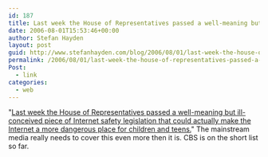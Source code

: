 ```yaml
---
id: 187
title: Last week the House of Representatives passed a well-meaning but ill-conceived piece of Internet safety legislation
date: 2006-08-01T15:53:46+00:00
author: Stefan Hayden
layout: post
guid: http://www.stefanhayden.com/blog/2006/08/01/last-week-the-house-of-representatives-passed-a-well-meaning-but-ill-conceived-piece-of-internet-safety-legislation/
permalink: /2006/08/01/last-week-the-house-of-representatives-passed-a-well-meaning-but-ill-conceived-piece-of-internet-safety-legislation/
Post:
  - link
categories:
  - web
---
```

<p>"<a href="http://www.cbsnews.com/stories/2006/08/01/scitech/pcanswer/main1853357.shtml">Last week the House of Representatives passed a well-meaning but ill-conceived piece of Internet safety legislation that could actually make the Internet a more dangerous place for children and teens.</a>" The mainstream media really needs to cover this even more then it is. CBS is on the short list so far.
</p>
